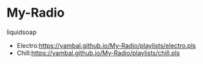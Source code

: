 # My-Radio
liquidsoap

- Electro:https://yambal.github.io/My-Radio/playlists/electro.pls
- Chill:https://yambal.github.io/My-Radio/playlists/chill.pls